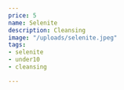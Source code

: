 ```yaml
---
price: 5
name: Selenite
description: Cleansing
image: "/uploads/selenite.jpeg"
tags:
- selenite
- under10
- cleansing

---
```


